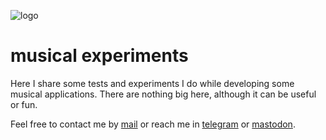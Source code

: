 ![logo](https://gitlab.com/rodrigovalla/mux/-/raw/themoststable/assets/img/logo_64.png)

# musical experiments

Here I share some tests and experiments I do while developing some musical applications. There are
nothing big here, although it can be useful or fun.  

Feel free to contact me by [mail](mailto:rodrigovalla@protonmail.ch) or reach me in
[telegram](https://t.me/rvalla) or [mastodon](https://fosstodon.org/@rvalla).
